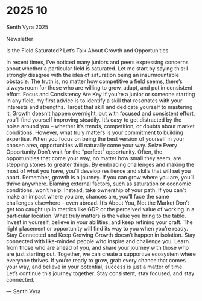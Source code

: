 # 2025 10
Senth Vyra 2025

Newsletter

Is the Field Saturated? Let’s Talk About Growth and Opportunities

In recent times, I’ve noticed many juniors and peers expressing concerns about whether a particular field is saturated. Let me start by saying this: I strongly disagree with the idea of saturation being an insurmountable obstacle. The truth is, no matter how competitive a field seems, there’s always room for those who are willing to grow, adapt, and put in consistent effort.
Focus and Consistency Are Key
If you’re a junior or someone starting in any field, my first advice is to identify a skill that resonates with your interests and strengths. Target that skill and dedicate yourself to mastering it. Growth doesn’t happen overnight, but with focused and consistent effort, you’ll find yourself improving steadily.
It’s easy to get distracted by the noise around you – whether it’s trends, competition, or doubts about market conditions. However, what truly matters is your commitment to building expertise. When you focus on being the best version of yourself in your chosen area, opportunities will naturally come your way.
Seize Every Opportunity
Don’t wait for the “perfect” opportunity. Often, the opportunities that come your way, no matter how small they seem, are stepping stones to greater things. By embracing challenges and making the most of what you have, you’ll develop resilience and skills that will set you apart.
Remember, growth is a journey. If you can grow where you are, you’ll thrive anywhere. Blaming external factors, such as saturation or economic conditions, won’t help. Instead, take ownership of your path. If you can’t make an impact where you are, chances are, you’ll face the same challenges elsewhere – even abroad.
It’s About You, Not the Market
Don’t get too caught up in metrics like GDP or the perceived value of working in a particular location. What truly matters is the value you bring to the table. Invest in yourself, believe in your abilities, and keep refining your craft. The right placement or opportunity will find its way to you when you’re ready.
Stay Connected and Keep Growing
Growth doesn’t happen in isolation. Stay connected with like-minded people who inspire and challenge you. Learn from those who are ahead of you, and share your journey with those who are just starting out. Together, we can create a supportive ecosystem where everyone thrives.
If you’re ready to grow, grab every chance that comes your way, and believe in your potential, success is just a matter of time. Let’s continue this journey together. Stay consistent, stay focused, and stay connected.


— Senth Vyra
